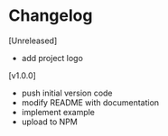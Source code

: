 # Changelog

[Unreleased]

- add project logo

[v1.0.0]

- push initial version code
- modify README with documentation
- implement example
- upload to NPM

